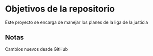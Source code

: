 # Objetivos de la repositorio

Este proyecto se encarga de manejar los planes de la liga de la justicia


## Notas
Cambios nuevos desde GitHub
